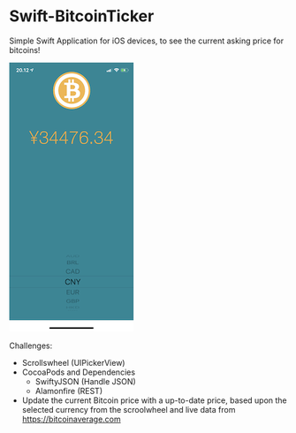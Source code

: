 # Swift-BitcoinTicker
Simple Swift Application for iOS devices, to see the current asking price for bitcoins!

![bittracker-Screenshot](./bittracker.png)

Challenges:

- Scrollswheel (UIPickerView)
- CocoaPods and Dependencies
  - SwiftyJSON (Handle JSON)
  - Alamonfire (REST)
- Update the current Bitcoin price with a up-to-date price, based upon the selected currency from the scroolwheel and live data from https://bitcoinaverage.com 
